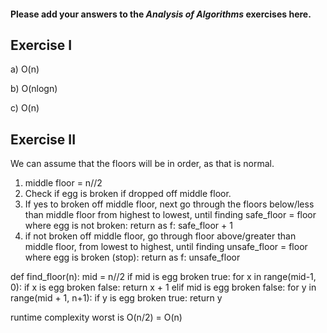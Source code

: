 #### Please add your answers to the ***Analysis of  Algorithms*** exercises here.

## Exercise I

a)
O(n)


b)
O(nlogn)

c)
O(n)

## Exercise II

We can assume that the floors will be in order, as that is normal.
1. middle floor = n//2
2. Check if egg is broken if dropped off middle floor.
3. If yes to broken off middle floor, next go through the floors below/less than middle floor from highest to lowest, until finding safe_floor = floor where egg is not broken:
return as f: safe_floor + 1
4. if not broken off middle floor, go through floor above/greater than middle floor, from lowest to highest, until finding unsafe_floor = floor where egg is broken (stop):
return as f: unsafe_floor 

def find_floor(n):
  mid = n//2
  if mid is egg broken true:
    for x in range(mid-1, 0):
      if x is egg broken false:
        return x + 1
  elif mid is egg broken false:
    for y in range(mid + 1, n+1):
      if y is egg broken true:
        return y

runtime complexity worst is O(n/2) = O(n)

